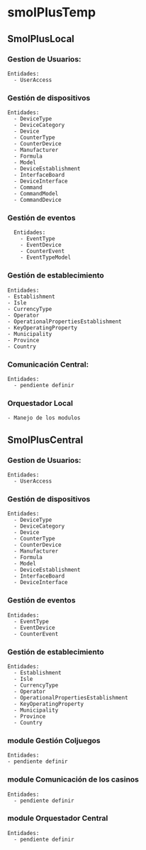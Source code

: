 # smolPlusTemp

## SmolPlusLocal

### Gestion de Usuarios:

    Entidades:
      - UserAccess

### Gestión de dispositivos

    Entidades:
      - DeviceType
      - DeviceCategory
      - Device
      - CounterType
      - CounterDevice
      - Manufacturer
      - Formula
      - Model
      - DeviceEstablishment
      - InterfaceBoard
      - DeviceInterface
      - Command
      - CommandModel
      - CommandDevice


### Gestión de eventos

      Entidades:
        - EventType
        - EventDevice
        - CounterEvent
        - EventTypeModel

### Gestión de establecimiento

    Entidades:
    - Establishment
    - Isle
    - CurrencyType
    - Operator
    - OperationalPropertiesEstablishment
    - KeyOperatingProperty
    - Municipality
    - Province
    - Country

### Comunicación Central:

    Entidades:
      - pendiente definir

### Orquestador Local

    - Manejo de los modulos

## SmolPlusCentral

### Gestion de Usuarios:

    Entidades:
      - UserAccess

### Gestión de dispositivos

    Entidades:
      - DeviceType
      - DeviceCategory
      - Device
      - CounterType
      - CounterDevice
      - Manufacturer
      - Formula
      - Model
      - DeviceEstablishment
      - InterfaceBoard
      - DeviceInterface

### Gestión de eventos

    Entidades:
      - EventType
      - EventDevice
      - CounterEvent

### Gestión de establecimiento

    Entidades:
      - Establishment
      - Isle
      - CurrencyType
      - Operator
      - OperationalPropertiesEstablishment
      - KeyOperatingProperty
      - Municipality
      - Province
      - Country

### module Gestión Coljuegos

    Entidades:
    - pendiente definir

### module Comunicación de los casinos

    Entidades:
      - pendiente definir

### module Orquestador Central

    Entidades:
      - pendiente definir
